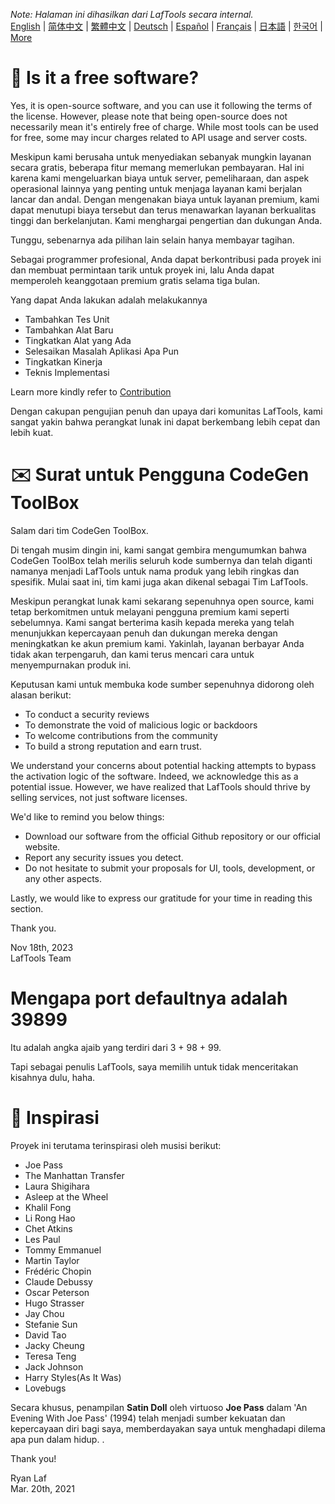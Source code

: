 <i>Note: Halaman ini dihasilkan dari LafTools secara internal.</i> <br/> [English](/docs/en_US)  |  [简体中文](/docs/zh_CN)  |  [繁體中文](/docs/zh_HK)  |  [Deutsch](/docs/de)  |  [Español](/docs/es)  |  [Français](/docs/fr)  |  [日本語](/docs/ja)  |  [한국어](/docs/ko) | [More](/docs/) <br/>

# 🙋 Is it a free software?

Yes, it is open-source software, and you can use it following the terms of the license. However, please note that being open-source does not necessarily mean it's entirely free of charge. While most tools can be used for free, some may incur charges related to API usage and server costs.

Meskipun kami berusaha untuk menyediakan sebanyak mungkin layanan secara gratis, beberapa fitur memang memerlukan pembayaran. Hal ini karena kami mengeluarkan biaya untuk server, pemeliharaan, dan aspek operasional lainnya yang penting untuk menjaga layanan kami berjalan lancar dan andal. Dengan mengenakan biaya untuk layanan premium, kami dapat menutupi biaya tersebut dan terus menawarkan layanan berkualitas tinggi dan berkelanjutan. Kami menghargai pengertian dan dukungan Anda.

Tunggu, sebenarnya ada pilihan lain selain hanya membayar tagihan.

Sebagai programmer profesional, Anda dapat berkontribusi pada proyek ini dan membuat permintaan tarik untuk proyek ini, lalu Anda dapat memperoleh keanggotaan premium gratis selama tiga bulan.

Yang dapat Anda lakukan adalah melakukannya

- Tambahkan Tes Unit
- Tambahkan Alat Baru
- Tingkatkan Alat yang Ada
- Selesaikan Masalah Aplikasi Apa Pun
- Tingkatkan Kinerja
- Teknis Implementasi

Learn more kindly refer to [Contribution](CONTRIBUTION.md)

Dengan cakupan pengujian penuh dan upaya dari komunitas LafTools, kami sangat yakin bahwa perangkat lunak ini dapat berkembang lebih cepat dan lebih kuat.

# ✉️ Surat untuk Pengguna CodeGen ToolBox

Salam dari tim CodeGen ToolBox.

Di tengah musim dingin ini, kami sangat gembira mengumumkan bahwa CodeGen ToolBox telah merilis seluruh kode sumbernya dan telah diganti namanya menjadi LafTools untuk nama produk yang lebih ringkas dan spesifik. Mulai saat ini, tim kami juga akan dikenal sebagai Tim LafTools.

Meskipun perangkat lunak kami sekarang sepenuhnya open source, kami tetap berkomitmen untuk melayani pengguna premium kami seperti sebelumnya. Kami sangat berterima kasih kepada mereka yang telah menunjukkan kepercayaan penuh dan dukungan mereka dengan meningkatkan ke akun premium kami. Yakinlah, layanan berbayar Anda tidak akan terpengaruh, dan kami terus mencari cara untuk menyempurnakan produk ini.

Keputusan kami untuk membuka kode sumber sepenuhnya didorong oleh alasan berikut:

- To conduct a security reviews
- To demonstrate the void of malicious logic or backdoors
- To welcome contributions from the community
- To build a strong reputation and earn trust.

We understand your concerns about potential hacking attempts to bypass the activation logic of the software. Indeed, we acknowledge this as a potential issue. However, we have realized that LafTools should thrive by selling services, not just software licenses.

We'd like to remind you below things:

- Download our software from the official Github repository or our official website.
- Report any security issues you detect.
- Do not hesitate to submit your proposals for UI, tools, development, or any other aspects.

Lastly, we would like to express our gratitude for your time in reading this section.

Thank you.

Nov 18th, 2023  
LafTools Team

# Mengapa port defaultnya adalah 39899

Itu adalah angka ajaib yang terdiri dari 3 + 98 + 99.

Tapi sebagai penulis LafTools, saya memilih untuk tidak menceritakan kisahnya dulu, haha.

# 🎷 Inspirasi

Proyek ini terutama terinspirasi oleh musisi berikut:

- Joe Pass
- The Manhattan Transfer
- Laura Shigihara
- Asleep at the Wheel
- Khalil Fong
- Li Rong Hao
- Chet Atkins
- Les Paul
- Tommy Emmanuel
- Martin Taylor
- Frédéric Chopin
- Claude Debussy
- Oscar Peterson
- Hugo Strasser
- Jay Chou
- Stefanie Sun
- David Tao
- Jacky Cheung
- Teresa Teng
- Jack Johnson
- Harry Styles(As It Was)
- Lovebugs

Secara khusus, penampilan **Satin Doll** oleh virtuoso **Joe Pass** dalam 'An Evening With Joe Pass' (1994) telah menjadi sumber kekuatan dan kepercayaan diri bagi saya, memberdayakan saya untuk menghadapi dilema apa pun dalam hidup. .

Thank you!

Ryan Laf  
Mar. 20th, 2021

